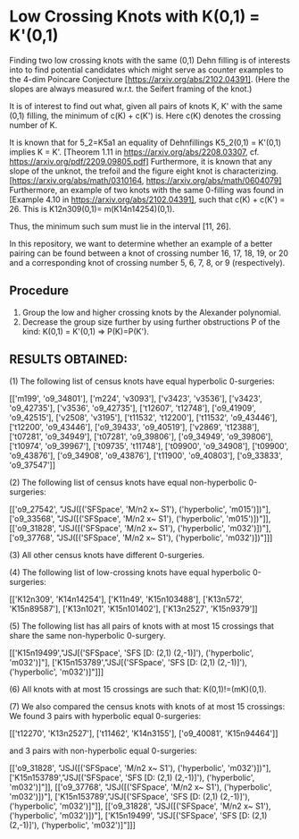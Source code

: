 # Low Crossing Knots with K(0,1) = K'(0,1)
Finding two low crossing knots with the same (0,1) Dehn filling is of interests into to find potential candidates
which might serve as counter examples to the 4-dim Poincare Conjecture [https://arxiv.org/abs/2102.04391]. 
(Here the slopes are always measured w.r.t. the Seifert framing of the knot.)

It is of interest to find out what, given all pairs of knots K, K' with the same (0,1) filling, the minimum
of c(K) + c(K') is. Here c(K) denotes the crossing number of K.

It is known that for 5_2=K5a1 an equality of Dehnfillings K5_2(0,1) = K'(0,1) implies K = K'. [Theorem 1.11 in https://arxiv.org/abs/2208.03307, cf. https://arxiv.org/pdf/2209.09805.pdf]
Furthermore, it is known that any slope of the unknot, the trefoil and the figure eight knot is characterizing. [https://arxiv.org/abs/math/0310164, https://arxiv.org/abs/math/0604079]
Furthermore, an example of two knots with the same 0-filling was found in [Example 4.10 in https://arxiv.org/abs/2102.04391], such that c(K) + c(K') = 26. This is K12n309(0,1)= m(K14n14254)(0,1).

Thus, the minimum such sum must lie in the interval [11, 26].

In this repository, we want to determine whether an example of a better pairing can be found between a knot of 
crossing number 16, 17, 18, 19, or 20 and a corresponding knot of crossing number 5, 6, 7, 8, or 9 (respectively).

## Procedure
1. Group the low and higher crossing knots by the Alexander polynomial.
2. Decrease the group size further by using further obstructions P of the kind:  K(0,1) = K'(0,1) => P(K)=P(K').

## RESULTS OBTAINED:
(1) The following list of census knots have equal hyperbolic 0-surgeries:

[['m199', 'o9_34801'],
 ['m224', 'v3093'],
 ['v3423', 'v3536'],
 ['v3423', 'o9_42735'],
 ['v3536', 'o9_42735'],
 ['t12607', 't12748'],
 ['o9_41909', 'o9_42515'],
 ['v2508', 'v3195'],
 ['t11532', 't12200'],
 ['t11532', 'o9_43446'],
 ['t12200', 'o9_43446'],
 ['o9_39433', 'o9_40519'],
 ['v2869', 't12388'],
 ['t07281', 'o9_34949'],
 ['t07281', 'o9_39806'],
 ['o9_34949', 'o9_39806'],
 ['t10974', 'o9_39967'],
 ['t09735', 't11748'],
 ['t09900', 'o9_34908'],
 ['t09900', 'o9_43876'],
 ['o9_34908', 'o9_43876'],
 ['t11900', 'o9_40803'],
 ['o9_33833', 'o9_37547']]
 
 (2)  The following list of census knots have equal non-hyperbolic 0-surgeries:
 
[['o9_27542', "JSJ([('SFSpace', 'M/n2 x~ S1'), ('hyperbolic', 'm015')])"],
 ['o9_33568', "JSJ([('SFSpace', 'M/n2 x~ S1'), ('hyperbolic', 'm015')])"]],
[['o9_31828', "JSJ([('SFSpace', 'M/n2 x~ S1'), ('hyperbolic', 'm032')])"],
 ['o9_37768', "JSJ([('SFSpace', 'M/n2 x~ S1'), ('hyperbolic', 'm032')])"]]]
  
  (3) All other census knots have different 0-surgeries.
  
  (4) The following list of low-crossing knots have equal hyperbolic 0-surgeries:
  
  [['K12n309', 'K14n14254'],
 ['K11n49', 'K15n103488'],
 ['K13n572', 'K15n89587'],
 ['K13n1021', 'K15n101402'],
 ['K13n2527', 'K15n9379']]
 
 (5) The following list has all pairs of knots with at most 15 crossings that share the same non-hyperbolic 0-surgery.
 
 [['K15n19499',"JSJ[('SFSpace', 'SFS [D: (2,1) (2,-1)]'), ('hyperbolic', 'm032')]"],
 ['K15n153789',"JSJ[('SFSpace', 'SFS [D: (2,1) (2,-1)]'), ('hyperbolic', 'm032')]"]]]


(6) All knots with at most 15 crossings are such that: K(0,1)!=(mK)(0,1).

(7) We also compared the census knots with knots of at most 15 crossings:
We found 3 pairs with hyperbolic equal 0-surgeries: 

[['t12270', 'K13n2527'], ['t11462', 'K14n3155'], ['o9_40081', 'K15n94464']]

and 3 pairs with non-hyperbolic equal 0-surgeries:

[['o9_31828', "JSJ([('SFSpace', 'M/n2 x~ S1'), ('hyperbolic', 'm032')])"],
 ['K15n153789',"JSJ[('SFSpace', 'SFS [D: (2,1) (2,-1)]'), ('hyperbolic', 'm032')]"]],
[['o9_37768', "JSJ([('SFSpace', 'M/n2 x~ S1'), ('hyperbolic', 'm032')])"],
 ['K15n153789',"JSJ[('SFSpace', 'SFS [D: (2,1) (2,-1)]'), ('hyperbolic', 'm032')]"]],
[['o9_31828', "JSJ([('SFSpace', 'M/n2 x~ S1'), ('hyperbolic', 'm032')])"],
 ['K15n19499',   "JSJ[('SFSpace', 'SFS [D: (2,1) (2,-1)]'), ('hyperbolic', 'm032')]"]]]

